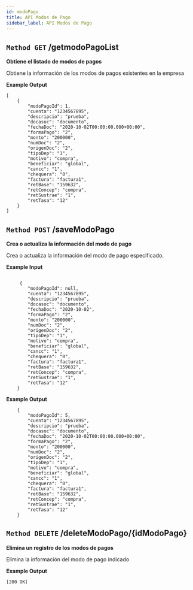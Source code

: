 ```yaml
---
id: modoPago
title: API Modos de Pago
sidebar_label: API Modos de Pago
---
```


## `Method GET` /getmodoPagoList
**Obtiene el listado de modos de pagos**

Obtiene la información de los modos de pagos existentes en la empresa

**Example Output**


```
[
    {
        "modoPagoId": 1,
        "cuenta": "1234567895",
        "descripcio": "prueba",
        "docasoc": "documento",
        "fechaDoc": "2020-10-02T00:00:00.000+00:00",
        "formaPago": "2",
        "monto": "200000",
        "numDoc": "2",
        "origenDoc": "2",
        "tipoDep": "1",
        "motivo": "compra",
        "beneficiar": "global",
        "cancc": "1",
        "chequera": "0",
        "factura": "factura1",
        "retBase": "159632",
        "retConcep": "compra",
        "retSustrae": "1",
        "retTasa": "12"
    }
]
```

## `Method POST` /saveModoPago
**Crea o actualiza la información del modo de pago**

Crea o actualiza la información del modo de pago especificado.

**Example Input**

```
	
     {
        "modoPagoId": null,
        "cuenta": "1234567895",
        "descripcio": "prueba",
        "docasoc": "documento",
        "fechaDoc": "2020-10-02",
        "formaPago": "2",
        "monto": "200000",
        "numDoc": "2",
        "origenDoc": "2",
        "tipoDep": "1",
        "motivo": "compra",
        "beneficiar": "global",
        "cancc": "1",
        "chequera": "0",
        "factura": "factura1",
        "retBase": "159632",
        "retConcep": "compra",
        "retSustrae": "1",
        "retTasa": "12"
    }

```

**Example Output**

```
	{
		"modoPagoId": 5,
		"cuenta": "1234567895",
		"descripcio": "prueba",
		"docasoc": "documento",
		"fechaDoc": "2020-10-02T00:00:00.000+00:00",
		"formaPago": "2",
		"monto": "200000",
		"numDoc": "2",
		"origenDoc": "2",
		"tipoDep": "1",
		"motivo": "compra",
		"beneficiar": "global",
		"cancc": "1",
		"chequera": "0",
		"factura": "factura1",
		"retBase": "159632",
		"retConcep": "compra",
		"retSustrae": "1",
		"retTasa": "12"
	}

```
## `Method DELETE` /deleteModoPago/{idModoPago}
**Elimina un registro de los modos de pagos**

Elimina la información del modo de pago indicado

**Example Output**

```
[200 OK]
```

